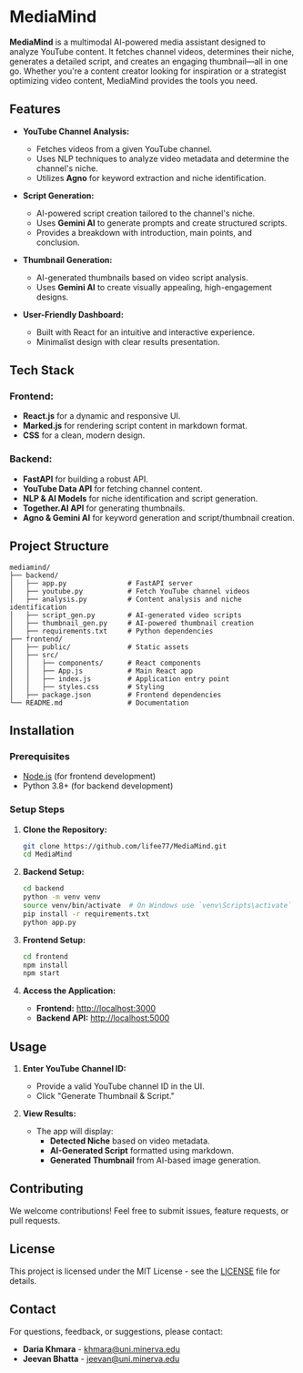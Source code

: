 # MediaMind

**MediaMind** is a multimodal AI-powered media assistant designed to analyze YouTube content. It fetches channel videos, determines their niche, generates a detailed script, and creates an engaging thumbnail—all in one go. Whether you're a content creator looking for inspiration or a strategist optimizing video content, MediaMind provides the tools you need.

## Features

- **YouTube Channel Analysis:**
  - Fetches videos from a given YouTube channel.
  - Uses NLP techniques to analyze video metadata and determine the channel's niche.
  - Utilizes **Agno** for keyword extraction and niche identification.

- **Script Generation:**
  - AI-powered script creation tailored to the channel's niche.
  - Uses **Gemini AI** to generate prompts and create structured scripts.
  - Provides a breakdown with introduction, main points, and conclusion.

- **Thumbnail Generation:**
  - AI-generated thumbnails based on video script analysis.
  - Uses **Gemini AI** to create visually appealing, high-engagement designs.

- **User-Friendly Dashboard:**
  - Built with React for an intuitive and interactive experience.
  - Minimalist design with clear results presentation.

## Tech Stack

### Frontend:
- **React.js** for a dynamic and responsive UI.
- **Marked.js** for rendering script content in markdown format.
- **CSS** for a clean, modern design.

### Backend:
- **FastAPI** for building a robust API.
- **YouTube Data API** for fetching channel content.
- **NLP & AI Models** for niche identification and script generation.
- **Together.AI API** for generating thumbnails.
- **Agno & Gemini AI** for keyword generation and script/thumbnail creation.

## Project Structure

```
mediamind/
├── backend/
│   ├── app.py               # FastAPI server
│   ├── youtube.py           # Fetch YouTube channel videos
│   ├── analysis.py          # Content analysis and niche identification
│   ├── script_gen.py        # AI-generated video scripts
│   ├── thumbnail_gen.py     # AI-powered thumbnail creation
│   ├── requirements.txt     # Python dependencies
├── frontend/
│   ├── public/              # Static assets
│   ├── src/
│   │   ├── components/      # React components
│   │   ├── App.js           # Main React app
│   │   ├── index.js         # Application entry point
│   │   ├── styles.css       # Styling
│   ├── package.json         # Frontend dependencies
└── README.md                # Documentation
```

## Installation

### Prerequisites
- [Node.js](https://nodejs.org/) (for frontend development)
- Python 3.8+ (for backend development)

### Setup Steps

1. **Clone the Repository:**
   ```bash
   git clone https://github.com/lifee77/MediaMind.git
   cd MediaMind
   ```

2. **Backend Setup:**
   ```bash
   cd backend
   python -m venv venv
   source venv/bin/activate  # On Windows use `venv\Scripts\activate`
   pip install -r requirements.txt
   python app.py
   ```

3. **Frontend Setup:**
   ```bash
   cd frontend
   npm install
   npm start
   ```

4. **Access the Application:**
   - **Frontend:** [http://localhost:3000](http://localhost:3000)
   - **Backend API:** [http://localhost:5000](http://localhost:5000)

## Usage

1. **Enter YouTube Channel ID:**
   - Provide a valid YouTube channel ID in the UI.
   - Click "Generate Thumbnail & Script."

2. **View Results:**
   - The app will display:
     - **Detected Niche** based on video metadata.
     - **AI-Generated Script** formatted using markdown.
     - **Generated Thumbnail** from AI-based image generation.

## Contributing

We welcome contributions! Feel free to submit issues, feature requests, or pull requests.

## License

This project is licensed under the MIT License - see the [LICENSE](LICENSE) file for details.

## Contact

For questions, feedback, or suggestions, please contact:
- **Daria Khmara** - khmara@uni.minerva.edu
- **Jeevan Bhatta** - jeevan@uni.minerva.edu

